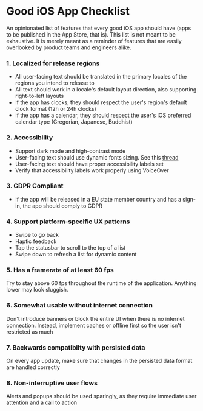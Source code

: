 # Good iOS App Checklist
An opinionated list of features that every good iOS app should have (apps to be published in the App Store, that is).
This list is not meant to be exhaustive. It is merely meant as a reminder of features that are easily overlooked by product teams and engineers alike.

### 1. Localized for release regions
- All user-facing text should be translated in the primary locales of the regions you intend to release to
- All text should work in a locale's default layout direction, also supporting right-to-left layouts
- If the app has clocks, they should respect the user's region's default clock format (12h or 24h clocks)
- If the app has a calendar, they should respect the user's iOS preferred calendar type (Gregorian, Japanese, Buddhist)

### 2. Accessibility
- Support dark mode and high-contrast mode
- User-facing text should use dynamic fonts sizing. See this [thread](https://twitter.com/steipete/status/1052589183225815040)
- User-facing text should have proper accessibility labels set
- Verify that accessibility labels work properly using VoiceOver 

### 3. GDPR Compliant
- If the app will be released in a EU state member country and has a sign-in, the app should comply to GDPR

### 4. Support platform-specific UX patterns
- Swipe to go back
- Haptic feedback
- Tap the statusbar to scroll to the top of a list
- Swipe down to refresh a list for dynamic content

### 5. Has a framerate of at least 60 fps
Try to stay above 60 fps throughout the runtime of the application. Anything lower may look sluggish.

### 6. Somewhat usable without internet connection
Don't introduce banners or block the entire UI when there is no internet connection. Instead, implement caches or offline first so the user isn't restricted as much

### 7. Backwards compatibilty with persisted data
On every app update, make sure that changes in the persisted data format are handled correctly

### 8. Non-interruptive user flows
Alerts and popups should be used sparingly, as they require immediate user attention and a call to action
